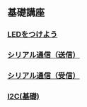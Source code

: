 
## 基礎講座

### [LEDをつけよう](Documents/Basic/01_LED.html)

### [シリアル通信（送信）](Documents/Basic/02_Serial.html)

### [シリアル通信（受信）](Documents/Basic/03_DMA.html)

### [I2C(基礎)](Documents/Basic/test.html)

